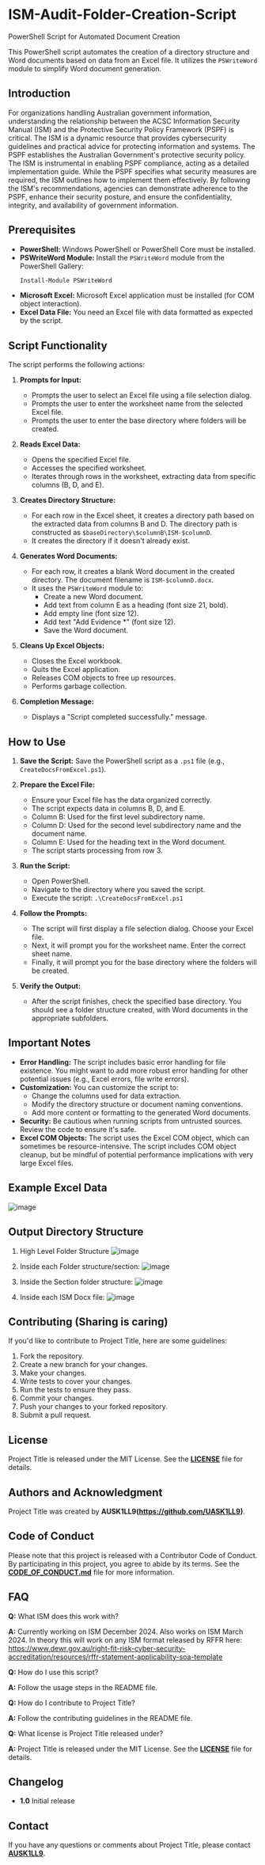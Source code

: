 # ISM-Audit-Folder-Creation-Script
PowerShell Script for Automated Document Creation

This PowerShell script automates the creation of a directory structure and Word documents based on data from an Excel file. It utilizes the `PSWriteWord` module to simplify Word document generation.

## **Introduction**
For organizations handling Australian government information, understanding the relationship between the ACSC Information Security Manual (ISM) and the Protective Security Policy Framework (PSPF) is critical. The ISM is a dynamic resource that provides cybersecurity guidelines and practical advice for protecting information and systems. The PSPF establishes the Australian Government's protective security policy. The ISM is instrumental in enabling PSPF compliance, acting as a detailed implementation guide. While the PSPF specifies what security measures are required, the ISM outlines how to implement them effectively. By following the ISM's recommendations, agencies can demonstrate adherence to the PSPF, enhance their security posture, and ensure the confidentiality, integrity, and availability of government information.

## Prerequisites

* **PowerShell:** Windows PowerShell or PowerShell Core must be installed.
* **PSWriteWord Module:** Install the `PSWriteWord` module from the PowerShell Gallery:
    ```powershell
    Install-Module PSWriteWord
    ```
* **Microsoft Excel:** Microsoft Excel application must be installed (for COM object interaction).
* **Excel Data File:** You need an Excel file with data formatted as expected by the script.

## Script Functionality

The script performs the following actions:

1.  **Prompts for Input:**
    * Prompts the user to select an Excel file using a file selection dialog.
    * Prompts the user to enter the worksheet name from the selected Excel file.
    * Prompts the user to enter the base directory where folders will be created.

2.  **Reads Excel Data:**
    * Opens the specified Excel file.
    * Accesses the specified worksheet.
    * Iterates through rows in the worksheet, extracting data from specific columns (B, D, and E).

3.  **Creates Directory Structure:**
    * For each row in the Excel sheet, it creates a directory path based on the extracted data from columns B and D. The directory path is constructed as `$baseDirectory\$columnB\ISM-$columnD`.
    * It creates the directory if it doesn't already exist.

4.  **Generates Word Documents:**
    * For each row, it creates a blank Word document in the created directory. The document filename is `ISM-$columnD.docx`.
    * It uses the `PSWriteWord` module to:
        * Create a new Word document.
        * Add text from column E as a heading (font size 21, bold).
        * Add empty line (font size 12).
        * Add text "Add Evidence *" (font size 12).
        * Save the Word document.

5.  **Cleans Up Excel Objects:**
    * Closes the Excel workbook.
    * Quits the Excel application.
    * Releases COM objects to free up resources.
    * Performs garbage collection.

6.  **Completion Message:**
    * Displays a "Script completed successfully." message.

## How to Use

1.  **Save the Script:** Save the PowerShell script as a `.ps1` file (e.g., `CreateDocsFromExcel.ps1`).

2.  **Prepare the Excel File:**
    * Ensure your Excel file has the data organized correctly.
    * The script expects data in columns B, D, and E.
    * Column B: Used for the first level subdirectory name.
    * Column D: Used for the second level subdirectory name and the document name.
    * Column E: Used for the heading text in the Word document.
    * The script starts processing from row 3.

3.  **Run the Script:**
    * Open PowerShell.
    * Navigate to the directory where you saved the script.
    * Execute the script: `.\CreateDocsFromExcel.ps1`

4.  **Follow the Prompts:**
    * The script will first display a file selection dialog. Choose your Excel file.
    * Next, it will prompt you for the worksheet name. Enter the correct sheet name.
    * Finally, it will prompt you for the base directory where the folders will be created.

5.  **Verify the Output:**
    * After the script finishes, check the specified base directory. You should see a folder structure created, with Word documents in the appropriate subfolders.

## Important Notes

* **Error Handling:** The script includes basic error handling for file existence. You might want to add more robust error handling for other potential issues (e.g., Excel errors, file write errors).
* **Customization:** You can customize the script to:
    * Change the columns used for data extraction.
    * Modify the directory structure or document naming conventions.
    * Add more content or formatting to the generated Word documents.
* **Security:** Be cautious when running scripts from untrusted sources. Review the code to ensure it's safe.
* **Excel COM Objects:** The script uses the Excel COM object, which can sometimes be resource-intensive.  The script includes COM object cleanup, but be mindful of potential performance implications with very large Excel files.

## Example Excel Data
![image](https://github.com/user-attachments/assets/f7b72438-e549-46d3-96bb-40518aac14b8)


## Output Directory Structure
1. High Level Folder Structure
![image](https://github.com/user-attachments/assets/c9443772-9be3-427e-a29b-08445ef5ecf3)

2. Inside each Folder structure/section:
![image](https://github.com/user-attachments/assets/8046be6e-fabd-4cc0-8c25-da7f467493fb)

3. Inside the Section folder structure:
![image](https://github.com/user-attachments/assets/88bca114-5a55-4b71-bdb8-ba8c5cf08f98)

3. Inside each ISM Docx file:
![image](https://github.com/user-attachments/assets/8e9b8c67-92ff-4a76-83b0-00ff783814d9)

## **Contributing** (Sharing is caring)

If you'd like to contribute to Project Title, here are some guidelines:

1. Fork the repository.
2. Create a new branch for your changes.
3. Make your changes.
4. Write tests to cover your changes.
5. Run the tests to ensure they pass.
6. Commit your changes.
7. Push your changes to your forked repository.
8. Submit a pull request.

## **License**

Project Title is released under the MIT License. See the **[LICENSE](https://www.blackbox.ai/share/LICENSE)** file for details.

## **Authors and Acknowledgment**

Project Title was created by **AUSK1LL9(https://github.com/UASK1LL9)**.

## **Code of Conduct**

Please note that this project is released with a Contributor Code of Conduct. By participating in this project, you agree to abide by its terms. See the **[CODE_OF_CONDUCT.md](https://www.blackbox.ai/share/CODE_OF_CONDUCT.md)** file for more information.

## **FAQ**

**Q:** What ISM does this work with?

**A:** Currently working on ISM December 2024. Also works on ISM March 2024. In theory this will work on any ISM format released by RFFR here: 
https://www.dewr.gov.au/right-fit-risk-cyber-security-accreditation/resources/rffr-statement-applicability-soa-template

**Q:** How do I use this script?

**A:** Follow the usage steps in the README file.

**Q:** How do I contribute to Project Title?

**A:** Follow the contributing guidelines in the README file.

**Q:** What license is Project Title released under?

**A:** Project Title is released under the MIT License. See the **[LICENSE](https://www.blackbox.ai/share/LICENSE)** file for details.

## **Changelog**

- **1.0** Initial release

## **Contact**

If you have any questions or comments about Project Title, please contact **[AUSK1LL9](AUK1LL9@proton.me)**.
